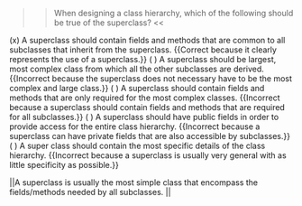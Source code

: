 >>When designing a class hierarchy, which of the following should be true of the superclass? <<

(x) A superclass should contain fields and methods that are common to all subclasses that inherit from the superclass. {{Correct because it clearly represents the use of a superclass.}}
( ) A superclass should be largest, most complex class from which all the other subclasses are derived. {{Incorrect because the superclass does not necessary have to be the most complex and large class.}}
( ) A superclass should contain fields and methods that are only required for the most complex classes. {{Incorrect because a superclass should contain fields and methods that are required for all subclasses.}}
( ) A superclass should have public fields in order to provide access for the entire class hierarchy. {{Incorrect because a superclass can have private fields that are also accessible by subclasses.}}
( ) A super class should contain the most specific details of the class hierarchy. {{Incorrect because a superclass is usually very general with as little specificity as possible.}}

||A superclass is usually the most simple class that encompass the fields/methods needed by all subclasses. ||
